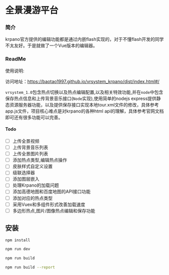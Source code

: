 # 全景漫游平台

### 简介
krpano官方提供的编辑功能都是通过内嵌flash实现的，对于不懂flash开发的同学不太友好。于是就做了一个Vue版本的编辑器。

### ReadMe

使用说明:

访问地址：https://baotao1997.github.io/vrsystem_krpano/dist/index.html#/

`vrsystem_1.0`包含热点切换以及热点编辑配置,以及相关特效功能,并在`node`中包含保存热点信息和上传背景音乐接口(`Node`实现),使用简单的nodejs express提供静态资源服务器功能，以及提供保存接口实现本地tour.xml文件的修改，具体参考app.js文件，项目核心难点是对krpano的各种html api的理解，具体参考官网文档即可还有很多功能可以完善。

#### Todo

- [ ] 上传全景视频
- [ ] 上传背景音乐列表
- [ ] 上传全景图片列表
- [ ] 添加热点类型,编辑热点操作
- [ ] 皮肤样式自定义设置
- [ ] 级联选择器
- [ ] 添加图层嵌入
- [ ] 处理Krpano的加载问题
- [ ] 添加高德地图和百度地图的API接口功能
- [ ] 添加对应的热点类型
- [ ] 采用Vuex和多组件形式改善加载速度
- [ ] 多边形热点,图片/图像热点编辑和保存功能

## 安装

``` bash
npm install

npm run dev

npm run build

npm run build --report
```
